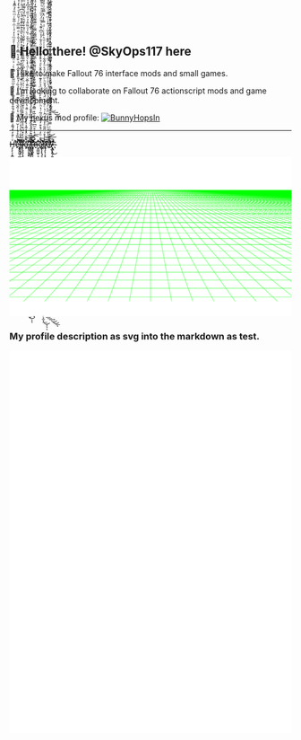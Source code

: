 👋 Hello there! @SkyOps117 here
 ---

🌱 I like to make Fallout 76 interface mods and small games.

🤝 I’m looking to collaborate on Fallout 76 actionscript mods and game development.

🔗 My nexus mod profile: [![BunnyHopsIn](https://images.nexusmods.com/favicons/ReskinOrange/favicon-16x16.png)](https://www.nexusmods.com/users/4382192?tab=user+files)

---

H̴̴̶̡̨̨̛͕͓̳͎̝̻̼̲̘͎͓̖̦̦̠͚̤̠͈̻͈͓̲̘̹͉͈̮̤͓̯̭͇͙͕̤̹̰̮͎̦̰̮̤̟̳̣̗̼͇̱͇̤̖̤̳̞͍̭̪͈̯̩̱͙̰͍͚̳̠̙̥̖̠̯͕͈̺̳̱̞͙̣̦̙͍̜̥͉̗͖̠̯͕̜̣̤͕̳ͧͨ̐̓̂́͌ͯͭͣ́ͯ͌́̆̐̊̇̎ͦ͌̓ͣ̈́ͤͫͫ͂̔ͭ̿̇̀ͥͯ̈́̿͆̓̈́͋ͤͩͫͯ̒ͣͭͫ̇̅͋ͬͫ̏ͤ̉̅͊̾͌̀ͤͪ̈ͧ̃͒͊̆͛ͫͦ̅̿̂͐͗ͧ͑̃ͭ͗͌̍̈̌͋̊ͨ̆̿ͫ̏ͮ̍ͩ̂̔́́́́̚̕̕͘͘͢͟͢͜͡͝͝͡ͅeͯ̍̅̏̉̉̇̍͗̆̿̓ͫͧ͛͑̏̌͛̀͋͊̿ͭ̓̉̏ͬ̉̎̏̽̾̏̂ͨ͆ͪ̐̉͛̿ͯ̀ͦ̈́͗̆͑̽ͩ̿ͫ̃ͨͭ̆̋̓ͩ̊͛̒̉͌ͪͮͥͩ͑̽̎͑ͫ̎̉̉̉ͨ͐ͮͪ̍̋̀͛̔̌̈́̍ͭ̊̄̐̑̾ͩ̚̚̚͏̷̴̧̕͜͟͠͠҉̵̡̡́͘̕͟͠҉̶̕͡͏̩̹͓͖͔̲̤̝̪͖̼͇̟̮̭̞̰̦̼͎͓̼̣̯̣͖͈̙̣̙̖͚͕͎̮̥̳̱̜̘͖̥̻̲̦̹͚̞̺͕̞̥̙̞̙̲̮̜͕͕̭̫̭̙̬̟͓͚͇̤͈͔̥̬͚͔̙͍͕̯̣̙̲̦̼̤̟̰̜̝̱̫̠͙̰̟̟̼̯ͅl̴̷̢̧̧̨̛̛̑̅̽͂̇́̀ͣ̓ͩͥͧ̑̉̄̉ͩ̍͐̆̔ͯ̉ͯͫͭ̎̀͗͊ͩ̏̀̊͆̓͋͛̈̉͌̅̑̃͋͐͒͌̋̔̀̋̓̽͋͊̾̆ͦ̉ͫ͆ͩ̎ͨ̄͋̈́̃ͨͧͬ̏́͆̑̂̍͐̒ͭͥ̿́ͬͬͧ̔̊̌̐ͥͫ͌͌ͤͣͫ̔́̀̚̕͜͢͟͢͡͞͝͏̷̨̟͈̭͎̝̩͖̟̬̞̺͓̜̜̞̮̬͈̻̪͈̯͓̻͖̦͔͙͉̭̻̼̮͉͎̺̱̭͎͍̦̤̜̝̣̮̣͙̭̺̞͈̤̱̭̖̥̰͈͉͚̤̙͚̬̺̣̠̞͓͈̝̩͚͔͇͕̗͔̥͈̹͕̦̳̝̦̟̼̰̝͔̤̲̩͚̯̲͟͝ͅͅl̷̵̴̷̵̸̷̨̢̡̡̧̡̛̛̛͓̗̗̲̻͙̲͈̬͕̞̝̥͇̲̠̮͕̰͙͇̮̗̠̯̖̰̲͔̰̰͖̤̞͔̥͉̖͈̹̲̳͇̳̝͇͇̮͈̞̹̤̺̩͔̼̠̞͓̼̠̗̪̘̰̪̳̭͙̫̘̝̘̫̪̖͓̺̝͈͎̤̤̼̦̮̝̟̙̻̫͖̥͙̰̼̜ͧ̉̒̽ͩ͒͐̍̐̈́̇̏̽͐ͣ͒̂̊ͤͧ̏͂͑̆ͬ͑͐ͪ̑͂͂̂ͦ̓͆̒ͬ̃̎̏̏̾ͬ͋͒ͥ̌̆̌͗ͦ̈́̆̌̓̌̑ͨ͆ͤ́͗͌̑ͮͧ̾̓͐͋́ͪ̅̂̈̈ͮ̃̇̂̂ͪͣͩͪ̈́͂̄͋ͯͦ̉̍͗͆̆̔ͭͭ́́̚̕͟͝͠͠ͅͅͅŏ̡̋̋̌ͦ̽̾̃̾͐̓ͣͫͦͨ̈̐̔ͧͤ̆̄ͧͥ̈͐̄̈̐̇̅̆ͭ̑͂̑ͬͩ̇̽̀ͯ̑̅̃̒̑͐̀̓ͩ̌ͮ͗̏̍ͦ̈̏̎̍ͮ͐ͧ̏̇ͣ̓͆̽ͤ̾͌͑̔̏̍ͯ̇͋̓ͬ̐̂̋͊ͬ̏́ͬ̉ͦ̊̇͂ͤͯͩ͋̀̀̚͜͜͏͏҉͏̶̶̧̧̧̧͙̤̳̫̱̣͇̰͓̹͉͔̘͍̬̝͈̞̥̟̮̥͖͔̮̙̜̩̼̦̦̜͇̲̲̣̹̫͕̦̘̹̝̠̩͕͙͚͍̣̠̥͖̟̠̱͇͔̝̤̞͔̭̞̩̩͉̮̦͉͈͈̟͍̙̲̰͉̦̫̩̝͎̰͉̥͚͔̞̺͎͎̪͉̯̭̣̮́̀͘̕͘͜͠͝ͅͅ ̶̵̨̨̢͊̈ͩ̅͛ͤ̈́͑̈́̽̿̏ͯ̽̎ͬ̍̅͗ͯ̊̔͑ͥ͐̅̐ͩ̐̅̈͊̂̿͐̿̓̆ͪͭ͂̔́̾̏̃̏͑̀̄ͥ͛̅̾̔ͥ̍͂ͪ̓̽̅ͬͨͭ́ͯ̋̊̌̈̿ͩͫ̍̊ͩ̄̑͛̍ͭͥͥͨͥͤͬ͐̇͑̈͌̏ͣͧ̎ͨ̚̕͘͟͜͝҉̨́͡͞͏҉̶̸̸͙̰̩͖̳̥̯̩̘̫̱̼͈̘̻͖͔̼͈̱͕̯̫̜̺̗̱̩̝̺̗͔̣̠̯͔͖͙̦̦̯̞͇͎̞̞̬̱̮͔͖̝̰̞͙̼̘̥̣͚̟̪̥͇̺̮̙̜̤̟̩̩̱̲̲̘̩̖̙̫͓̹̺̖̞͕̗̥͚̪̤͕͈̻͔͕̘͎͜͟͝ͅͅt̴̡̨̧̧͂ͦͪ͛ͮ̒͑̎ͨ͊̈́̓̈ͪͨͥ̒̔̌̏̏͆̅̇̽ͣ͊ͩ̽̈̑͛̌ͦ̊ͣ̔̅ͦ̽̏͆̍͛ͨ̒̅͂ͬ͛̅̀ͪ̋̾̒̈́̊ͫ̄ͣ̃͆̏ͪͧͤͬ̓̐ͤͤ͌͌̈́ͥ̇̑̿ͮ̎ͯ͆̄̈́͗̍̋̎̌͗̇ͧͫ̂̈̊ͩ̀̚̚̕̕҉̛̀͝͏͏̵̷̡̧̱̬̖͔̲͓̺͚͖̬͚͍̝̱͙̪̩͕̼̲̟̝̫͉͖̤̳̘͙̙̩̞̝̻͉͚̼̩̦̭̺̼͇͉͔̻̻̼͉͚̝̥̯̱̺̜̼̜͚̮͓̖͖̣͔̖̳̩͉̱͖͕̜̞͍̪̬͕̜͉̱̼̱͚͚̺̥̥̘̟̯͈̮͍̝́̕̕͡͞ͅͅͅͅͅh̴̷ͣͯ͐͛͑̊ͫ͆̂̅ͪ̐̅͒̿̑͐ͧ̌̿̂̑̐ͮ̿͛̃͒͑̑͌͑̄ͧ͌ͣͥ̅̌̈́̉ͫͩ͋̀͆̋͌́̈͌̇ͦ̈͊͊̑̎̎̓̊̇͊̒ͤ͋͛̑̆͐̆ͬ͊̒̓̏͌ͯͪ͂ͬ́͋ͦͭͨ̅̄ͭ̒̂͋̄̑̓͌͊ͫ̈̚͠͏̴̵̶̶̵̨̡̧̨̛̀̕̕͢͜͝͝҉̤̤̳͖̙͔̦̠̬̗̼͉̥̲̲͇͔̱̹̲͕̦̠͉͇͖̙͇̺̹̖͕̩͉̼̤̰̤̬̺̱̖͍͙͍̹̗͚͎̠̩̹̠̹͎̘̰̮̼̜͎̟͓͍̹͙͚͚͖̺̣̞̼̳͖̪̱̮̤͍̦̺͓̳͓͎͕͉̗̯̬̰͎̘̹͚͕͈͞ͅͅę̋́ͮͦ̓̈́̽͒̓͌̒ͩ͂ͬ̔ͪ̈́̆͒̓̒̌ͧ̈̉ͦ̓͊͛̒̾̂̆̀ͩ̉͒̽ͫ̌̔̈̆ͦͤ͋́̉ͧ͆ͦ͊̔ͯ̄̈́ͤͫͧͯͧͤ̃̅̀̐ͥ̃͗̒̔̅͑ͤ͗̏̐͗̽͑ͭ͌̎͗ͦ͐̑ͫ̓͐̐̄ͨͫ̓ͭͤ̚̚̚͞͏̸̵͡҉̡̨̛͘͘͏̵̸̨̢̡̯͇͔̩͕͉̻̭̹͕̟͈͉̲̝̫̻͔͎̱̦̮͕̟̟͔̗̻̼͈̘̙͎͍͇͕̪͚̻͚̝̼̩̜̩̯̟̰͙͔̻̭̻̙̭͚̪͙̣̙͚̠̳͖͖͖̟̲͍͖͚̗͓̙̪͇̭̖̬̞̝̫̦͙͕͕̳̭̺̦̟̞̖̦͕̫͎́̀͟͜͞ͅͅͅŗ̏̾̾̊ͮ̈̑͂ͤ̓͋̈́̂ͬͪͨ͋̐̽̈́̽̌́̈́̊̆ͪͧ̌̆̓ͣ͛ͦ̓̋͋ͭ̔ͪ͐ͭ͗ͩͪ̄̉ͮͥͩ̿̇̾̈̽̿͂ͧ͗̄́̎ͪ̑͂ͯ̑ͬ͐̌͐͂̍ͤ͗̄̈́̈ͯͤ̐̈̂̉̔̅̓̄͛͐́ͬ̿͌̿ͣͤ̄͗̚҉̴̶̸̸̡̧̨̛̜̞̭͓̦̙̦̲̘̯͇̰̺̥͖̟̣̯͕̤̼̻̻̟̦̩̞̣͙͇̣̘͕͉̠͉̺̭̲̹̙̟̲̬̦̫̻̦̺̖̥͓͇̱͚̖͓͕̟̘̤͍̳̞̼̗̠̫͚̺͎̦͓̳͓͓͓̤̭̜͖̮̟̣̻͖̠̪̣̺̮̙̪̤͇̰͙̲̟̀͘͘͟͟͢͜͜͟͡͝͞͝ͅe̽̈́̑̔̂̒ͪͩ̋̈́̒ͫ̈́̀ͬ̾̃͊̈́ͦ̆ͧͨ́ͪͯ̇̎̓ͯ̈ͯͮ̅ͥ́͂ͯͧ̾ͪ̌̈́̎̄͊ͭ̌̊̃͗ͥ̄̾ͭͫ̿̇ͧ͌̉͂͐̀ͭ͒͛ͯͤ͑͑̊̇̍͛ͨͯ͆͐̎̆̅ͦͧ̈́͒ͤ̀̓ͬͬ̃ͬ̆̉́̒̚̚̚͞͏̸̸̢̢̢̧̨̧̛̛͍̼̫͖̯̮̣͓͙̦̲͚͈̪͓̜̹̗͉͈̳̤͙̰̥͕̠͎̦̫̭̫̞̳͈̘̬̮̻̰̪̰͉͓̝̮̪̮̹̥̗̭̟͔̩͕̩̮̼̤̗͍̖͓͍̲̻̫̟̹͓̳̭̞̤̜̹̦̙̘̰̱̹͔͇̣͔̝̟̗̺̟̰̙͔̼̬̼͘̕͜͢͜͟͠͝͡͝͠ͅͅ.̵̸̧́ͪ̽ͬͤ̐ͥ̿ͭͬ̆͊͊̎̍̂̆̂͆͌͊̔̈̆̊̆ͫͪ͒̓̋͆ͥͩͣ̃͗̄̏ͣ̿̒̅͛̆̿̽̊̈̓̃̆͋ͣ̈́͑̃ͥͯͯͦͨͩ͋̐ͫ̂̓̓ͭ͆͐͐̓ͧ͑ͨ̈́ͧ̽̃͗̈́ͮ̂̽̒̈́ͮ͐ͩ̓̎̄ͮͦ̽̚̚̚͟҉̴̶̴̷̧̡̢̛̀̀͘͜͞͠҉̸̦̻͙͍̗͍̙̠̠̠̪̺̦̺̰͉̠̝̥͇̺̺̦̘̗̲̟͓̲̭̱͇̮͖̭̣͔̘̩̰̥̞͔̙̺̥̠̱͎͖͍̱̺͓͎͙̠̹̺̭̞͚̻̼̺̦̟͇͙̳̗͎̳̯͉͇͔̯̝̞͔̠̰͇̖͎̻͈̣͔̜͓̼̲̭̹͘͘ͅͅͅͅ

<img src="https://raw.githubusercontent.com/SkyOps117/SkyOps117/main/retro.svg" alt=""/>

### My profile description as svg into the markdown as test.
<img src="./README.svg" alt="" />
